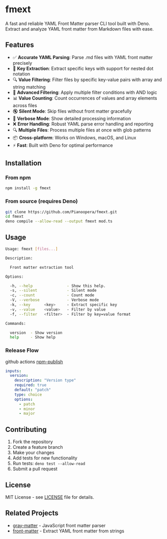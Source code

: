# fmext

A fast and reliable YAML Front Matter parser CLI tool built with Deno. Extract and analyze YAML front matter from Markdown files with ease.

## Features

- ✅ **Accurate YAML Parsing**: Parse .md files with YAML front matter precisely
- 🎯 **Key Extraction**: Extract specific keys with support for nested dot notation
- 🔍 **Value Filtering**: Filter files by specific key-value pairs with array and string matching
- 🔐 **Advanced Filtering**: Apply multiple filter conditions with AND logic
- 📊 **Value Counting**: Count occurrences of values and array elements across files
- 🔇 **Silent Mode**: Skip files without front matter gracefully
- 📝 **Verbose Mode**: Show detailed processing information
- ❌ **Error Handling**: Robust YAML parse error handling and reporting
- 🔍 **Multiple Files**: Process multiple files at once with glob patterns
- 📦 **Cross-platform**: Works on Windows, macOS, and Linux
- ⚡ **Fast**: Built with Deno for optimal performance

## Installation

### From npm

```bash
npm install -g fmext
```

### From source (requires Deno)

```bash
git clone https://github.com/Pianoopera/fmext.git
cd fmext
deno compile --allow-read --output fmext mod.ts
```

## Usage

```bash
Usage: fmext [files...]

Description:

  Front matter extraction tool

Options:

  -h, --help               - Show this help.             
  -s, --silent             - Silent mode                 
  -c, --count              - Count mode                  
  -V, --verbose            - Verbose mode                
  -k, --key      <key>     - Extract specific key        
  -v, --value    <value>   - Filter by value             
  -f, --filter   <filter>  - Filter by key=value format  

Commands:

  version  - Show version
  help     - Show help   
```

### Release Flow

github actions [npm-publish](https://github.com/Pianoopera/fmext/actions/workflows/npm-publish.yml)

```yml
inputs:
  version:
    description: "Version type"
    required: true
    default: "patch"
    type: choice
    options:
      - patch
      - minor
      - major
```

## Contributing

1. Fork the repository
2. Create a feature branch
3. Make your changes
4. Add tests for new functionality
5. Run tests: `deno test --allow-read`
6. Submit a pull request

## License

MIT License - see [LICENSE](LICENSE) file for details.

## Related Projects

- [gray-matter](https://github.com/jonschlinkert/gray-matter) - JavaScript front matter parser
- [front-matter](https://github.com/jxson/front-matter) - Extract YAML front matter from strings
